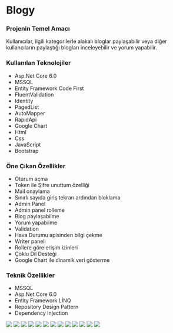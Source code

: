 <h1>Blogy</h1>
<h3>Projenin Temel Amacı</h3>
<p>Kullanıcılar, ilgili kategorilerle alakalı bloglar paylaşabilir veya diğer kullancıların paylaştığı blogları inceleyebilir ve yorum yapabilir.</p>
<h3>Kullanılan Teknolojiler</h3>
<ul>
  <li>Asp.Net Core 6.0</li>
  <li>MSSQL</li>
  <li>Entity Framework Code First</li>
  <li>FluentValidation</li>
  <li>Identity</li>
  <li>PagedList</li>
  <li>AutoMapper</li>
  <li>RapidApi</li>
  <li>Google Chart</li>
  <li>Html</li>
  <li>Css</li>
  <li>JavaScript</li>
  <li>Bootstrap</li>
</ul>
<h3>Öne Çıkan Özellikler</h3>
<ul>
  <li>Oturum açma</li>
  <li>Token ile Şifre unuttum özelliği</li>
  <li>Mail onaylama</li>
  <li>Sınırlı sayıda giriş tekrarı ardından bloklama</li>
  <li>Admin Panel</li>
  <li>Admin panel rolleme</li>
  <li>Blog paylaşabilme</li>
  <li>Yorum yapabilme</li>
  <li>Validation</li>
  <li>Hava Durumu apisinden bilgi çekme</li>
  <li>Writer paneli</li>
  <li>Rollere göre erişim izinleri</li>
  <li>Çoklu Dil Desteği</li>
  <li>Google Chart ile dinamik veri gösterme</li>
</ul>

<h3>Teknik Özellikler</h3>
<ul>
  <li>MSSQL</li>
  <li>Asp.Net Core 6.0</li>
  <li>Entity Framework LİNQ</li>
  <li>Repository Design Pattern</li>
  <li>Dependency Injection</li>
</ul>


<img src="https://github.com/ensarsarac/Blogy.WEBUI/assets/76907308/d83bf6a0-47ce-44ae-ac32-20a3f5956ab3"/>
<img src="https://github.com/ensarsarac/Blogy.WEBUI/assets/76907308/25f7f5bc-9c4c-47df-8444-bded1979b268" />
<img src="https://github.com/ensarsarac/Blogy.WEBUI/assets/76907308/2be3adf0-de7e-48dd-a048-101b98e412d2" />
<img src="https://github.com/ensarsarac/Blogy.WEBUI/assets/76907308/413543d6-1c6d-4a55-a3ce-b6080f1772e9"/>
<img src="https://github.com/ensarsarac/Blogy.WEBUI/assets/76907308/cc937e3f-b51c-4753-ad21-feebb97b9bd3"/>
<img src="https://github.com/ensarsarac/Blogy.WEBUI/assets/76907308/4b48ef46-b08f-49e4-8408-b7d6057e2511"/>
<img src="https://github.com/ensarsarac/Blogy.WEBUI/assets/76907308/810db42a-5e58-4c6d-8742-a82b2dbb3472" />
<img src="https://github.com/ensarsarac/Blogy.WEBUI/assets/76907308/a053a1d1-be39-47d0-b6a3-b389c82337d3"/>
<img src="https://github.com/ensarsarac/Blogy.WEBUI/assets/76907308/92d93704-8456-4b2c-8ae3-deaf3c4c52bf" />
<img src="https://github.com/ensarsarac/Blogy.WEBUI/assets/76907308/6711f85d-c90c-4373-9834-5abdbb2943ea" />
<img src="https://github.com/ensarsarac/Blogy.WEBUI/assets/76907308/bf477a7c-4cb8-4285-bae1-84b99aefaf14" />
<img src="https://github.com/ensarsarac/Blogy.WEBUI/assets/76907308/2750d269-794d-4132-ba4f-1ec53f90b9ac" />
<img src="https://github.com/ensarsarac/Blogy.WEBUI/assets/76907308/cd21ab5d-673d-49bd-98c4-79e43ac8bac8" />

